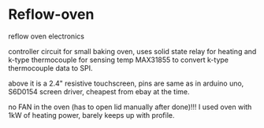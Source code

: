 # Reflow-oven
reflow oven electronics

controller circuit for small baking oven, uses solid state relay for heating and k-type thermocouple for sensing temp
MAX31855 to convert k-type thermocouple data to SPI.

above it is a 2.4" resistive touchscreen, pins are same as in arduino uno, S6D0154 screen driver, cheapest from ebay at the time.

no FAN in the oven (has to open lid manually after done)!!!
I used oven with 1kW of heating power, barely keeps up with profile.





